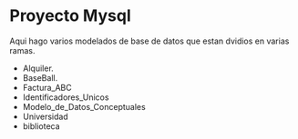# Proyecto Mysql
Aqui hago varios modelados de base de datos que estan dvidios en varias ramas.
- Alquiler.
- BaseBall.
- Factura_ABC
- Identificadores_Unicos
- Modelo_de_Datos_Conceptuales
- Universidad
- biblioteca

